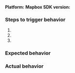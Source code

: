 <!--
Hello and thanks for contributing! To help us diagnose your problem quickly, please:

 - Include a minimal demonstration of the bug, including code and screenshots.
 - Ensure you can reproduce the bug using the latest release.
 - Only post to report a bug or request a feature; direct all other questions to: https://stackoverflow.com/questions/tagged/mapbox
-->

**Platform:**
**Mapbox SDK version:**

### Steps to trigger behavior

 1.
 2.
 3.

### Expected behavior

### Actual behavior
